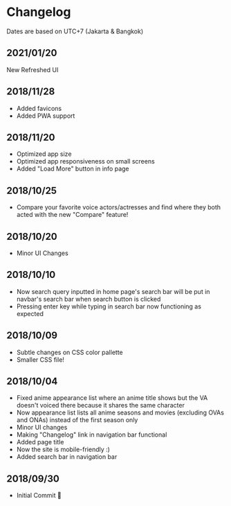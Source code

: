 # Changelog
Dates are based on UTC+7 (Jakarta & Bangkok)

## 2021/01/20
New Refreshed UI

## 2018/11/28
* Added favicons
* Added PWA support

## 2018/11/20
* Optimized app size
* Optimized app responsiveness on small screens
* Added "Load More" button in info page

## 2018/10/25
* Compare your favorite voice actors/actresses and find where they both acted with the new "Compare" feature!

## 2018/10/20
* Minor UI Changes

## 2018/10/10
* Now search query inputted in home page's search bar will be put in navbar's search bar when search button is clicked
* Pressing enter key while typing in search bar now functioning as expected

## 2018/10/09
* Subtle changes on CSS color pallette
* Smaller CSS file!

## 2018/10/04
* Fixed anime appearance list where an anime title shows but the VA doesn't voiced there because it shares the same character
* Now appearance list lists all anime seasons and movies (excluding OVAs and ONAs) instead of the first season only
* Minor UI changes
* Making "Changelog" link in navigation bar functional
* Added page title
* Now the site is mobile-friendly :)
* Added search bar in navigation bar

## 2018/09/30
* Initial Commit 🎉